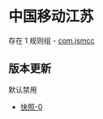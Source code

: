 # 中国移动江苏

存在 1 规则组 - [com.jsmcc](/src/apps/com.jsmcc.ts)

## 版本更新

默认禁用

- [快照-0](https://i.gkd.li/import/13327322)
